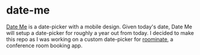 date-me
=======

[Date Me](http://joe-vanleeuwen.github.io/date-me) is a date-picker with a mobile design. Given today's date, Date Me will setup a date-picker for roughly a year out from today. 
I decided to make this repo as I was working on a custom date-picker for [roominate](https://github.com/joe-vanleeuwen/roominate), a conference room booking app.

